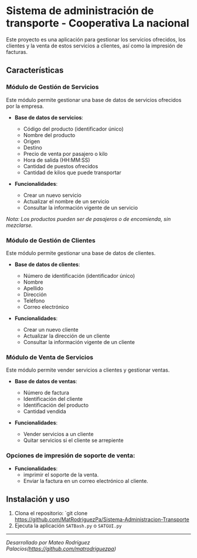 # Sistema de administración de transporte - Cooperativa La nacional

Este proyecto es una aplicación para gestionar los servicios ofrecidos, los clientes y la venta de estos servicios a
clientes, así como la impresión de facturas.

## Características

### Módulo de Gestión de Servicios

Este módulo permite gestionar una base de datos de servicios ofrecidos por la empresa.

- **Base de datos de servicios**:
    - Código del producto (identificador único)
    - Nombre del producto
    - Origen
    - Destino
    - Precio de venta por pasajero o kilo
    - Hora de salida (HH:MM:SS)
    - Cantidad de puestos ofrecidos
    - Cantidad de kilos que puede transportar

- **Funcionalidades**:
    - Crear un nuevo servicio
    - Actualizar el nombre de un servicio
    - Consultar la información vigente de un servicio

*Nota: Los productos pueden ser de pasajeros o de encomienda, sin mezclarse.*

### Módulo de Gestión de Clientes

Este módulo permite gestionar una base de datos de clientes.

- **Base de datos de clientes**:
    - Número de identificación (identificador único)
    - Nombre
    - Apellido
    - Dirección
    - Teléfono
    - Correo electrónico

- **Funcionalidades**:
    - Crear un nuevo cliente
    - Actualizar la dirección de un cliente
    - Consultar la información vigente de un cliente

### Módulo de Venta de Servicios

Este módulo permite vender servicios a clientes y gestionar ventas.

- **Base de datos de ventas**:
    - Número de factura
    - Identificación del cliente
    - Identificación del producto
    - Cantidad vendida

- **Funcionalidades**:
    - Vender servicios a un cliente
    - Quitar servicios si el cliente se arrepiente

### Opciones de impresión de soporte de venta:

- **Funcionalidades**:
    - imprimir el soporte de la venta.
    - Enviar la factura en un correo electrónico al cliente.

## Instalación y uso

1. Clona el repositorio: `git clone https://github.com/MatRodriguezPa/Sistema-Administracion-Transporte
2. Ejecuta la aplicación `SATBash.py` o `SATGUI.py`

---
*Desarrollado por Mateo Rodríguez Palacios(https://github.com/matrodriguezpa)*
 
